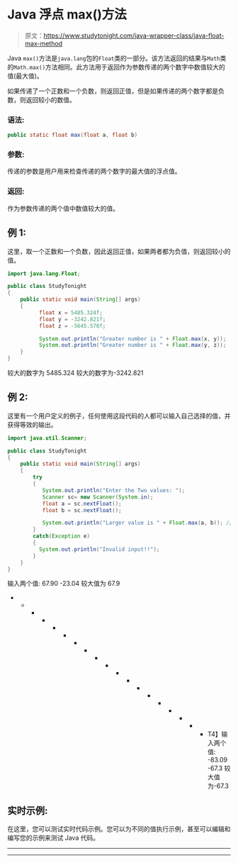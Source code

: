 # Java 浮点 max()方法

> 原文：<https://www.studytonight.com/java-wrapper-class/java-float-max-method>

Java `max()`方法是`java.lang`包的`Float`类的一部分。该方法返回的结果与`Math`类的`Math.max()`方法相同。此方法用于返回作为参数传递的两个数字中数值较大的值(最大值)。

如果传递了一个正数和一个负数，则返回正值，但是如果传递的两个数字都是负数，则返回较小的数值。

### 语法:

```java
public static float max(float a, float b) 
```

### 参数:

传递的参数是用户用来检查传递的两个数字的最大值的浮点值。

### 返回:

作为参数传递的两个值中数值较大的值。

## 例 1:

这里，取一个正数和一个负数，因此返回正值，如果两者都为负值，则返回较小的值。

```java
import java.lang.Float;

public class StudyTonight 
{  
    public static void main(String[] args) 
    {  
          float x = 5485.324f;  
          float y = -3242.821f; 
          float z = -5645.578f;

          System.out.println("Greater number is " + Float.max(x, y));  // print the larger number between x and y 
          System.out.println("Greater number is " + Float.max(y, z));  // print the larger number between y and z
    }  
}
```

较大的数字为 5485.324
较大的数字为-3242.821

## 例 2:

这里有一个用户定义的例子，任何使用这段代码的人都可以输入自己选择的值，并获得等效的输出。

```java
import java.util.Scanner; 

public class StudyTonight
{  
    public static void main(String[] args) 
    {  
        try
        {
           System.out.println("Enter the Two values: ");  
           Scanner sc= new Scanner(System.in);  
           float a = sc.nextFloat();  
           float b = sc.nextFloat();  

           System.out.println("Larger value is " + Float.max(a, b)); //Print the larger number between a and b      
        }
        catch(Exception e)
        {
          System.out.println("Invalid input!!");
        }   
    }  
} 
```

输入两个值:
67.90 -23.04
较大值为 67.9
* * * * * * * * * * * * * * * * * * * T4】输入两个值:
-83.09 -67.3
较大值为-67.3

## 实时示例:

在这里，您可以测试实时代码示例。您可以为不同的值执行示例，甚至可以编辑和编写您的示例来测试 Java 代码。

* * *

* * *